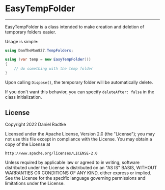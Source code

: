 # EasyTempFolder
----

EasyTempFolder is a class intended to make creation and deletion of temporary folders easier.

Usage is simple:

```csharp
using DanTheMan827.TempFolders;

using (var temp = new EasyTempFolder())
{
	// do something with the temp folder
}
```

Upon calling `Dispose()`, the temporary folder will be automatically delete.

If you don't want this behavior, you can specify `deleteAfter: false` in the class initialization.

## License

Copyright 2022 Daniel Radtke

Licensed under the Apache License, Version 2.0 (the "License");
you may not use this file except in compliance with the License.
You may obtain a copy of the License at

    http://www.apache.org/licenses/LICENSE-2.0

Unless required by applicable law or agreed to in writing, software
distributed under the License is distributed on an "AS IS" BASIS,
WITHOUT WARRANTIES OR CONDITIONS OF ANY KIND, either express or implied.
See the License for the specific language governing permissions and
limitations under the License.